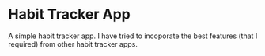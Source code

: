 # Habit Tracker App

A simple habit tracker app. I have tried to incoporate the best features (that I required) from other habit tracker apps.
